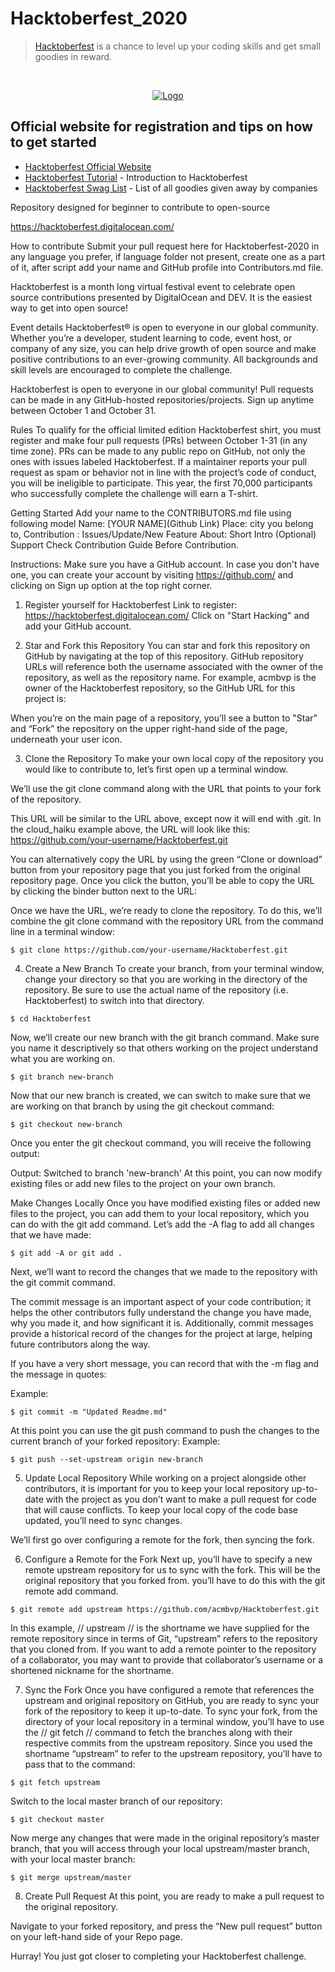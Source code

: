 # Hacktoberfest_2020

> [Hacktoberfest](https://hacktoberfest.digitalocean.com/) is a chance to level up your coding skills and get small goodies in reward.

<br />
<p align="center">
  <a href="https://hacktoberfest.digitalocean.com/">
    <img src="https://i.ibb.co/4FjRdbH/Logo-Sponsors-Light.png" alt="Logo">
  </a>
</p>

<!-- [![Hacktoberfest 2019 logo](https://i.ibb.co/4FjRdbH/Logo-Sponsors-Light.png)](https://hacktoberfest.digitalocean.com/) -->

## Official website for registration and tips on how to get started

- [Hacktoberfest Official Website](https://hacktoberfest.digitalocean.com/)
- [Hacktoberfest Tutorial](https://youtu.be/0mjJS1Y8wrI) - Introduction to Hacktoberfest
- [Hacktoberfest Swag List](https://benbarth.github.io/hacktoberfest-swag/) - List of all goodies given away by companies

Repository designed for beginner to contribute to open-source

https://hacktoberfest.digitalocean.com/

How to contribute
Submit your pull request here for Hacktoberfest-2020 in any language you prefer, if language folder not present, create one as a part of it, after script add your name and GitHub profile into Contributors.md file.

Hacktoberfest is a month long virtual festival event to celebrate open source contributions presented by DigitalOcean and DEV. It is the easiest way to get into open source!


Event details
Hacktoberfest® is open to everyone in our global community. Whether you’re a developer, student learning to code, event host, or company of any size, you can help drive growth of open source and make positive contributions to an ever-growing community. All backgrounds and skill levels are encouraged to complete the challenge.

Hacktoberfest is open to everyone in our global community! Pull requests can be made in any GitHub-hosted repositories/projects. Sign up anytime between October 1 and October 31.

Rules
To qualify for the official limited edition Hacktoberfest shirt, you must register and make four pull requests (PRs) between October 1-31 (in any time zone). PRs can be made to any public repo on GitHub, not only the ones with issues labeled Hacktoberfest. If a maintainer reports your pull request as spam or behavior not in line with the project’s code of conduct, you will be ineligible to participate. This year, the first 70,000 participants who successfully complete the challenge will earn a T-shirt.

Getting Started
Add your name to the CONTRIBUTORS.md file using following model
Name: [YOUR NAME](Github Link)
Place: city you belong to,
Contribution : Issues/Update/New Feature 
About: Short Intro (Optional)
Support
Check Contribution Guide Before Contribution.

Instructions:
Make sure you have a GitHub account. In case you don't have one, you can create your account by visiting https://github.com/ and clicking on Sign up option at the top right corner.

1. Register yourself for Hacktoberfest
Link to register: https://hacktoberfest.digitalocean.com/
Click on "Start Hacking" and add your GitHub account.


2. Star and Fork this Repository
You can star and fork this repository on GitHub by navigating at the top of this repository.
GitHub repository URLs will reference both the username associated with the owner of the repository, as well as the repository name. For example, acmbvp is the owner of the Hacktoberfest repository, so the GitHub URL for this project is:


When you’re on the main page of a repository, you’ll see a button to "Star" and “Fork” the repository on the upper right-hand side of the page, underneath your user icon.

3. Clone the Repository
To make your own local copy of the repository you would like to contribute to, let’s first open up a terminal window.

We’ll use the git clone command along with the URL that points to your fork of the repository.

This URL will be similar to the URL above, except now it will end with .git. In the cloud_haiku example above, the URL will look like this: https://github.com/your-username/Hacktoberfest.git

You can alternatively copy the URL by using the green “Clone or download” button from your repository page that you just forked from the original repository page. Once you click the button, you’ll be able to copy the URL by clicking the binder button next to the URL:

Once we have the URL, we’re ready to clone the repository. To do this, we’ll combine the git clone command with the repository URL from the command line in a terminal window:

``` 
$ git clone https://github.com/your-username/Hacktoberfest.git
```

4. Create a New Branch
To create your branch, from your terminal window, change your directory so that you are working in the directory of the repository. Be sure to use the actual name of the repository (i.e. Hacktoberfest) to switch into that directory.
```
$ cd Hacktoberfest
```
Now, we’ll create our new branch with the git branch command. Make sure you name it descriptively so that others working on the project understand what you are working on.
```
$ git branch new-branch
```
Now that our new branch is created, we can switch to make sure that we are working on that branch by using the git checkout command:
```
$ git checkout new-branch
```
Once you enter the git checkout command, you will receive the following output:

Output:
Switched to branch 'new-branch'
At this point, you can now modify existing files or add new files to the project on your own branch.

Make Changes Locally
Once you have modified existing files or added new files to the project, you can add them to your local repository, which you can do with the git add command. Let’s add the -A flag to add all changes that we have made:
```
$ git add -A or git add .
```
Next, we’ll want to record the changes that we made to the repository with the git commit command.

The commit message is an important aspect of your code contribution; it helps the other contributors fully understand the change you have made, why you made it, and how significant it is. Additionally, commit messages provide a historical record of the changes for the project at large, helping future contributors along the way.

If you have a very short message, you can record that with the -m flag and the message in quotes:

Example:
```
$ git commit -m "Updated Readme.md"
```
At this point you can use the git push command to push the changes to the current branch of your forked repository:
Example:
```
$ git push --set-upstream origin new-branch
```
5. Update Local Repository
While working on a project alongside other contributors, it is important for you to keep your local repository up-to-date with the project as you don’t want to make a pull request for code that will cause conflicts. To keep your local copy of the code base updated, you’ll need to sync changes.

We’ll first go over configuring a remote for the fork, then syncing the fork.

6. Configure a Remote for the Fork
Next up, you’ll have to specify a new remote upstream repository for us to sync with the fork. This will be the original repository that you forked from. you’ll have to do this with the git remote add command.
```
$ git remote add upstream https://github.com/acmbvp/Hacktoberfest.git
```
In this example, // upstream // is the shortname we have supplied for the remote repository since in terms of Git, “upstream” refers to the repository that you cloned from. If you want to add a remote pointer to the repository of a collaborator, you may want to provide that collaborator’s username or a shortened nickname for the shortname.

7. Sync the Fork
Once you have configured a remote that references the upstream and original repository on GitHub, you are ready to sync your fork of the repository to keep it up-to-date. To sync your fork, from the directory of your local repository in a terminal window, you’ll have to use the // git fetch // command to fetch the branches along with their respective commits from the upstream repository. Since you used the shortname “upstream” to refer to the upstream repository, you’ll have to pass that to the command:

```
$ git fetch upstream
```
Switch to the local master branch of our repository:
```
$ git checkout master
```
Now merge any changes that were made in the original repository’s master branch, that you will access through your local upstream/master branch, with your local master branch:
```
$ git merge upstream/master
```
8. Create Pull Request
At this point, you are ready to make a pull request to the original repository.

Navigate to your forked repository, and press the “New pull request” button on your left-hand side of your Repo page.

Hurray! You just got closer to completing your Hacktoberfest challenge.
